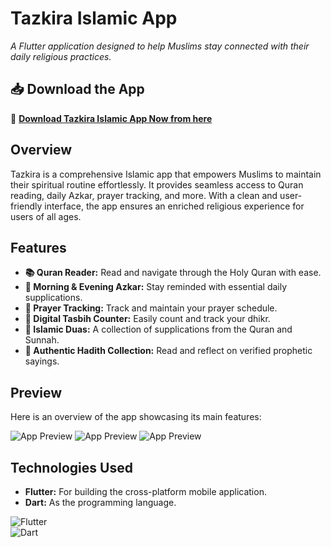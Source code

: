 # **Tazkira Islamic App**  

*A Flutter application designed to help Muslims stay connected with their daily religious practices.*  


## **📥 Download the App**  

🔗 **[Download Tazkira Islamic App Now from here](https://tazkira.netlify.app/)**  

## **Overview**  

Tazkira is a comprehensive Islamic app that empowers Muslims to maintain their spiritual routine effortlessly. It provides seamless access to Quran reading, daily Azkar, prayer tracking, and more. With a clean and user-friendly interface, the app ensures an enriched religious experience for users of all ages.

## **Features**  

- **📚 Quran Reader:** Read and navigate through the Holy Quran with ease.  
- **🌅 Morning & Evening Azkar:** Stay reminded with essential daily supplications.  
- **🏨 Prayer Tracking:** Track and maintain your prayer schedule.  
- **📿 Digital Tasbih Counter:** Easily count and track your dhikr.  
- **🤲 Islamic Duas:** A collection of supplications from the Quran and Sunnah.  
- **📝 Authentic Hadith Collection:** Read and reflect on verified prophetic sayings.  

## **Preview**  

Here is an overview of the app showcasing its main features:  


![App Preview](https://github.com/moaz-abdeltawab92/moaz-abdeltawab92/blob/main/t1.png?)
![App Preview](https://github.com/moaz-abdeltawab92/moaz-abdeltawab92/blob/main/t2.png?)
![App Preview](https://github.com/moaz-abdeltawab92/moaz-abdeltawab92/blob/main/t3.png?)

## **Technologies Used**  

- **Flutter:** For building the cross-platform mobile application.  
- **Dart:** As the programming language.  
 
![Flutter](https://img.shields.io/badge/Flutter-3.10.5-blue)  
![Dart](https://img.shields.io/badge/Dart-2.20-green)  

